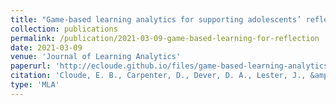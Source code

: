 ```yaml
---
title: "Game-based learning analytics for supporting adolescents’ reflection."
collection: publications
permalink: /publication/2021-03-09-game-based-learning-for-reflection
date: 2021-03-09
venue: 'Journal of Learning Analytics'
paperurl: 'http://ecloude.github.io/files/game-based-learning-analytics.pdf'
citation: 'Cloude, E. B., Carpenter, D., Dever, D. A., Lester, J., &amp; Azevedo, R. (2021). Game-based learning analytics for supporting adolescents’ reflection. Journal of Learning Analytics, 8(2), 51-71.'
type: 'MLA'
---
```

